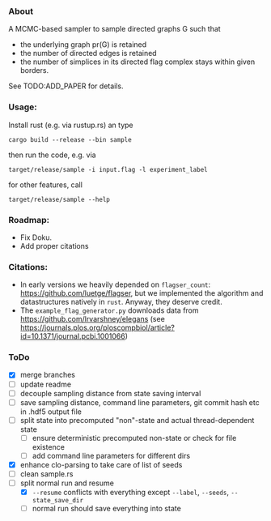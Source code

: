 ### About
A MCMC-based sampler to sample directed graphs G such that
- the underlying graph pr(G) is retained
- the number of directed edges is retained
- the number of simplices in its directed flag complex stays within given borders.


See TODO:ADD_PAPER for details.

### Usage:
Install rust (e.g. via rustup.rs) an type

`cargo build --release --bin sample`

then run the code, e.g. via

`target/release/sample -i input.flag -l experiment_label` 

for other features, call

`target/release/sample --help`

### Roadmap:
- Fix Doku.
- Add proper citations


### Citations:
- In early versions we heavily depended on `flagser_count`: https://github.com/luetge/flagser, but we implemented the algorithm and datastructures natively in `rust`. Anyway, they deserve credit.
- The `example_flag_generator.py` downloads data from https://github.com/lrvarshney/elegans (see https://journals.plos.org/ploscompbiol/article?id=10.1371/journal.pcbi.1001066)



### ToDo
- [x] merge branches
- [ ] update readme
- [ ] decouple sampling distance from state saving interval
- [ ] save sampling distance, command line parameters, git commit hash etc in .hdf5 output file
- [ ] split state into precomputed "non"-state and actual thread-dependent state
  - [ ] ensure deterministic precomputed non-state or check for file existence
  - [ ] add command line parameters for different dirs
- [x] enhance clo-parsing to take care of list of seeds
- [ ] clean sample.rs
- [ ] split normal run and resume
  - [x] `--resume` conflicts with everything except `--label`, `--seeds`, `--state_save_dir`
  - [ ] normal run should save everything into state
